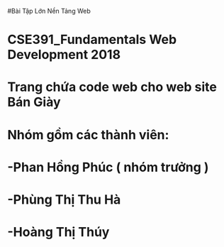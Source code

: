#Bài Tập Lớn Nền Tảng Web
 # CSE391_Fundamentals Web Development 2018
  # Trang chứa code web cho web site Bán Giày 
  # Nhóm gồm các thành viên: 
  # -Phan Hồng Phúc ( nhóm trưởng ) 
  # -Phùng Thị Thu Hà
  # -Hoàng Thị Thúy

